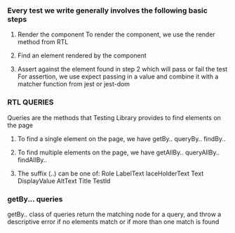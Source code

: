 ### Every test we write generally involves the following basic steps

1. Render the component
   To render the component, we use the render method from RTL

2. Find an element rendered by the component

3. Assert against the element found in step 2 which will pass or fail the test
   For assertion, we use expect passing in a value and combine it with a matcher function from jest or jest-dom

### RTL QUERIES

Queries are the methods that Testing Library provides to find elements on the page

1. To find a single element on the page, we have
   getBy..
   queryBy..
   findBy..

2. To find multiple elements on the page, we have
   getAllBy..
   queryAllBy..
   findAllBy..

3. The suffix (..) can be one of:
   Role
   LabelText
   laceHolderText
   Text
   DisplayValue
   AltText
   Title
   Testld

### getBy... queries

getBy.. class of queries return the matching node for a query, and throw a descriptive error if no elements match or if more than one match is found
